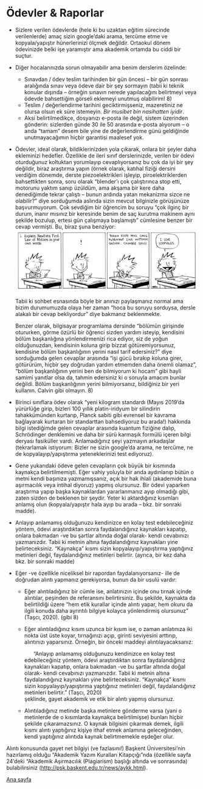 # Ödevler & Raporlar
* Sizlere verilen ödevlerde (hele ki bu uzaktan eğitim sürecinde verilenlerde) amaç sizin google’daki arama, tercüme etme ve kopyala/yapıştır hünerlerinizi ölçmek değildir. Ortaokul dönem ödevinizde belki işe yaramıştır ama akademik ortamda bu ciddi bir suçtur.
* Diğer hocalarınızda sorun olmayabilir ama benim derslerim özelinde:
   * Sınavdan / ödev teslim tarihinden bir gün öncesi – bir gün sonrası aralığında sınav veya ödeve dair bir şey sormayın (tabii ki teknik konular dışında – örneğin sınavın nerede yapılacağını belirtmeyi veya ödevde bahsettiğim görseli eklemeyi unutmuş olabilirim! 8)
   * Teslim / değerlendirme tarihini geciktirmişseniz, mazeretiniz ne olursa olsun ek süre istemeyin. _Bir musibet bin nasihatten iyidir_.
   *  Aksi belirtilmedikçe, dosyanızı e-posta ile değil, sistem üzerinden gönderin: sizlerden günde 30 ile 50 arasında e-posta alıyorum – o anda “tamam” desem bile yine de değerlendirme günü geldiğinde unutmayacağımın hiçbir garantisi maalesef yok.
* Ödevler, ideal olarak, bildiklerinizden yola çıkarak, onlara bir şeyler daha ekleminizi hedefler. Özellikle de ileri sınıf derslerinizde, verilen bir ödevi oturduğunuz koltuktan yorumlayıp cevaplıyorsanız bu çok da iyi bir şey değildir, biraz araştırma yapın (örnek olarak, katıhal fiziği dersini verdiğim dönemde, derste piezoelektrikleri işleyip, piroelektriklerden bahsettikten sonra, soru olarak “blender’ı çok çalıştırınca stop etti, motorunu yaktım sanıp üzüldüm, ama akşama bir kere daha denediğimde tekrar çalıştı – bunun ardında yatan mekanizma sizce ne olabilir?” diye sorduğumda aslında sizin mevcut bilginizle görüşünüze başvurmuyorum. Çok sevdiğim bir öğrencim bu soruyu “çok ilginç bir durum, inanır mısınız bir keresinde benim de saç kurutma makinem aynı şekilde bozulup, ertesi gün çalışmaya başlamıştı” cümlesine benzer bir cevap vermişti. Bu, biraz şuna benziyor:
![Bill Watterson, Calvin and Hobbes](images/calvin.png)

  Tabii ki sohbet esnasında böyle bir anınızı paylaşmanız normal ama bizim durumumuzda olaya her zaman “hoca bu soruyu sorduysa, dersle alakalı bir cevap bekliyordur” diye bakmanız beklenmekte.
	
  Benzer olarak, bilgisayar programlama dersinde “bölümün girişinde otururken, görme özürlü bir öğrenci sizden yardım isteyip, kendisini bölüm başkanlığına yönlendirmenizi rica ediyor, siz de yoğun olduğunuzdan, kendisinin koluna girip bizzat götüremiyorsunuz, kendisine bölüm başkanlığının yerini nasıl tarif edersiniz?” diye sorduğumda gelen cevaplar arasında “işi gücü bırakıp koluna girer, götürürüm, hiçbir şey doğrudan yardım etmemden daha önemli olamaz”, “bölüm başkanlığının yerini ben de bilmiyorum ki hocam” gibi hayli samimi yanıtlar olsa da, tahmin edersiniz ki o soruyla amacım bunlar değildi. Bölüm başkanlığının yerini bilmiyorsanız, bildiğiniz bir yeri kullanın. Calvin gibi olmayın. 8)
* Birinci sınıflara ödev olarak “yeni kilogram standardı (Mayıs 2019’da yürürlüğe girip, bizleri 100 yıllık platin-iridyum bir silindirin tahakkümünden kurtarıp, Planck sabiti gibi evrensel bir kavrama bağlayarak kurtaran bir standarttan bahsediyoruz bu arada!) hakkında bilgi istediğimde gelen cevaplar arasında kuantum fiziğine dalıp, Schrödinger denklemini ve daha bir sürü karmaşık formülü içeren bilgi deryası fasiküller vardı. Anlamadığınız şeyi yazmayın arkadaşlar (tekrarlamak istiyorum: Bizler ne sizin google’da arama, ne tercüme, ne de kopyalayıp/yapıştırma yeteneklerinizi test ediyoruz).
* Gene yukarıdaki ödeve gelen cevapların çok büyük bir kısmında kaynakça belirtilmemişti. Eğer vahiy yoluyla bir anda aydınlanıp bütün o metni kendi başınıza yazmamışsanız, açık bir hak ihlali (akademide buna aşırmacılık veya intihal diyoruz) yapmış olursunuz. Bir ödevi yaparken araştırma yapıp başka kaynaklardan yararlanmanız ayıp olmadığı gibi, zaten sizden de beklenen bir şeydir. Yeter ki aktardığınız kısımları anlamış olun (kopyala/yapıştır hala ayıp bu arada – bkz. bir sonraki madde).
* Anlayıp anlamamış olduğunuzu kendinizce en kolay test edebileceğiniz yöntem, ödevi araştırdıktan sonra faydalandığınız kaynakları kapatıp, onlara bakmadan -ve bu şartlar altında doğal olarak- kendi cevabınızı yazmanızdır. Tabii ki metnin altına faydalandığınız kaynakları yine belirteceksiniz. “Kaynakça” kısmı sizin kopyalayıp/yapıştırma yaptığınız metinleri değil, faydalandığınız metinleri belirtir. (ayrıca, bir kez daha bkz. bir sonraki madde)
* Eğer -ve özellikle niceliksel bir rapordan faydalanıyorsanız- ille de doğrudan alıntı yapmanız gerekiyorsa, bunun da bir usulü vardır:
  * Eğer alıntıladığınız bir cümle ise, anlatınızın içinde onu tırnak içinde alıntılar, peşinden de referansını belirtirsiniz. Bu şekilde, kaynakta da belirtildiği üzere “hem etik kurallar içinde alıntı yapar, hem okuru da ilgili konuda daha ayrıntılı bilgiye kolayca yönlendirmiş olursunuz” (Taşcı, 2020). (gibi 8)
  * Eğer alıntıladığınız kısım uzunca bir kısım ise, o zaman anlatınıza iki nokta üst üste koyar, tırnağınızı açıp, girinti seviyesini arttırıp, alıntınızı yaparsınız. Örneğin, bir önceki maddeyi alıntılayacaksanız:
    
    &nbsp;&nbsp;&nbsp;&nbsp;&nbsp;&nbsp;“Anlayıp anlamamış olduğunuzu kendinizce en kolay test edebileceğiniz yöntem, ödevi araştırdıktan sonra faydalandığınız kaynakları kapatıp, onlara bakmadan -ve bu şartlar altında doğal olarak- kendi cevabınızı yazmanızdır. Tabii ki metnin altına faydalandığınız kaynakları yine belirteceksiniz. “Kaynakça” kısmı sizin kopyalayıp/yapıştırma yaptığınız metinleri değil, faydalandığınız metinleri belirtir.” (Taşcı, 2020)
<br>şeklinde, gayet akademik ve etik bir alıntı yapmış olursunuz.
  * Alıntıladığınız metinde başka metinlere gönderme varsa (yani o metinlerde de o kısımlarda kaynakça belirtilmişse) bunları hiçbir şekilde çıkaramazsınız. O kaynak bilgisini çıkarmak demek, ilgili kısmı alıntı yaptığınız kişiye ithaf etmek anlamına geleceğinden, kendi yaptığınız alıntıda kaynak belirtmemekle eşdeğer olur.
      
Alıntı konusunda gayet net bilgiyi (ve fazlasını!) Başkent Üniversitesi’nin hazırlamış olduğu “Akademik Yazım Kuralları Kitapçığı”nda (özellikle sayfa 24’deki “Akademik Aşırmacılık (Plagiarism) başlığı altında ve sonrasında) bulabilirsiniz
       (http://psk.baskent.edu.tr/news/aykk.html).

[Ana sayfa](README.md)